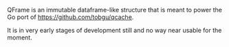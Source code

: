 QFrame is an immutable dataframe-like structure that is meant to
power the Go port of https://github.com/tobgu/qcache.

It is in very early stages of development still and no way near usable
for the moment.
